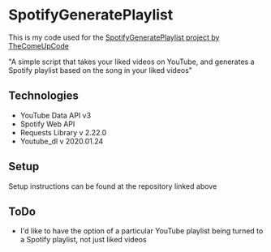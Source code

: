 # SpotifyGeneratePlaylist
This is my code used for the [SpotifyGeneratePlaylist project by TheComeUpCode](https://github.com/TheComeUpCode/SpotifyGeneratePlaylist)

"A simple script that takes your liked videos on YouTube, and generates a Spotify playlist based on the song in your liked videos"

## Technologies
- YouTube Data API v3
- Spotify Web API
- Requests Library v 2.22.0
- Youtube_dl v 2020.01.24

## Setup
Setup instructions can be found at the repository linked above

## ToDo
- I'd like to have the option of a particular YouTube playlist being turned to a Spotify playlist, not just liked videos
